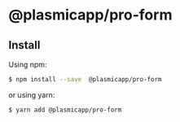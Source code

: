 # @plasmicapp/pro-form

## Install

Using npm:

```bash
$ npm install --save  @plasmicapp/pro-form
```

or using yarn:

```bash
$ yarn add @plasmicapp/pro-form
```
